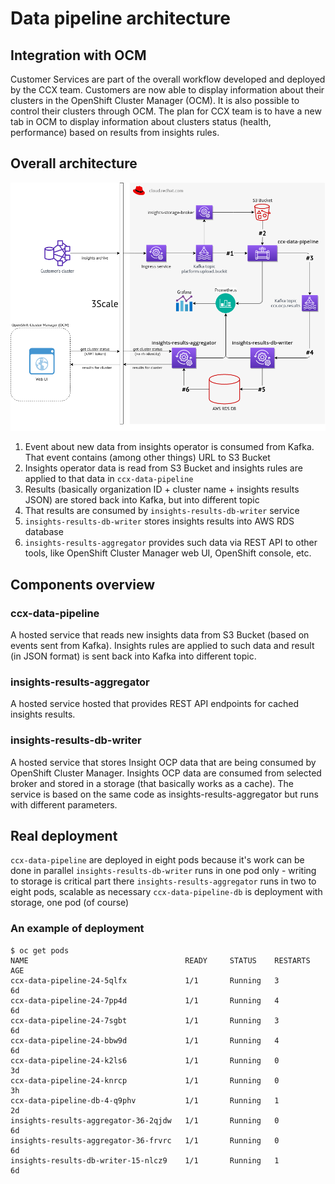 # Data pipeline architecture

## Integration with OCM

Customer Services are part of the overall workflow developed and deployed by the CCX team. Customers are now able to display information about their clusters in the OpenShift Cluster Manager (OCM). It is also possible to control their clusters through OCM. The plan for CCX team is to have a new tab in OCM to display information about clusters status (health, performance) based on results from insights rules.


## Overall architecture

![architecture](Pipeline.png "Overall architecture")

1. Event about new data from insights operator is consumed from Kafka. That event contains (among other things) URL to S3 Bucket
1. Insights operator data is read from S3 Bucket and insights rules are applied to that data in `ccx-data-pipeline`
1. Results (basically organization ID + cluster name + insights results JSON) are stored back into Kafka, but into different topic
1. That results are consumed by `insights-results-db-writer` service 
1. `insights-results-db-writer` stores insights results into AWS RDS database
1. `insights-results-aggregator` provides such data via REST API to other tools, like OpenShift Cluster Manager web UI, OpenShift console, etc.

## Components overview

### ccx-data-pipeline

A hosted service that reads new insights data from S3 Bucket (based on events sent from Kafka).
Insights rules are applied to such data and result (in JSON format) is sent back into Kafka into different topic.

### insights-results-aggregator

A hosted service hosted that provides REST API endpoints for cached insights results.

### insights-results-db-writer

A hosted service that stores Insight OCP data that are being consumed by OpenShift Cluster Manager.
Insights OCP data are consumed from selected broker and stored in a storage (that basically works as a cache). The service is
based on the same code as insights-results-aggregator but runs with different parameters.

## Real deployment

`ccx-data-pipeline` are deployed in eight pods because it's work can be done in parallel
`insights-results-db-writer` runs in one pod only - writing to storage is critical part there
`insights-results-aggregator` runs in two to eight pods, scalable as necessary
`ccx-data-pipeline-db` is deployment with storage, one pod (of course)

### An example of deployment

```
$ oc get pods
NAME                                   READY     STATUS    RESTARTS   AGE
ccx-data-pipeline-24-5qlfx             1/1       Running   3          6d
ccx-data-pipeline-24-7pp4d             1/1       Running   4          6d
ccx-data-pipeline-24-7sgbt             1/1       Running   3          6d
ccx-data-pipeline-24-bbw9d             1/1       Running   4          6d
ccx-data-pipeline-24-k2ls6             1/1       Running   0          3d
ccx-data-pipeline-24-knrcp             1/1       Running   0          3h
ccx-data-pipeline-db-4-q9phv           1/1       Running   1          2d
insights-results-aggregator-36-2qjdw   1/1       Running   0          6d
insights-results-aggregator-36-frvrc   1/1       Running   0          6d
insights-results-db-writer-15-nlcz9    1/1       Running   1          6d
```

